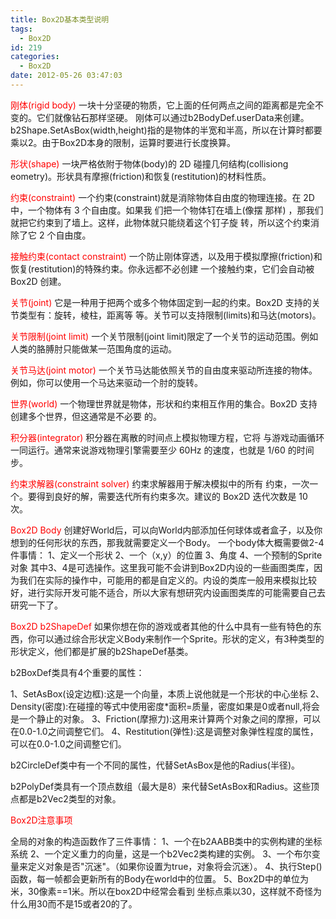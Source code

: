 ```yaml
---
title: Box2D基本类型说明
tags:
  - Box2D
id: 219
categories:
  - Box2D
date: 2012-05-26 03:47:03
---
```


<span style="color: #ff0000;">刚体(rigid body)</span>
一块十分坚硬的物质，它上面的任何两点之间的距离都是完全不变的。它们就像钻石那样坚硬。
刚体可以通过b2BodyDef.userData来创建。b2Shape.SetAsBox(width,height)指的是物体的半宽和半高，所以在计算时都要乘以2。由于Box2D本身的限制，运算时要进行长度换算。

<span style="color: #ff0000;">形状(shape)</span>
一块严格依附于物体(body)的 2D 碰撞几何结构(collisiong eometry)。形状具有摩擦(friction)和恢复(restitution)的材料性质。

<span style="color: #ff0000;">约束(constraint)</span>
一个约束(constraint)就是消除物体自由度的物理连接。在 2D中，一个物体有 3 个自由度。如果我 们把一个物体钉在墙上(像摆 那样) ，那我们就把它约束到了墙上。这样，此物体就只能绕着这个钉子旋 转，所以这个约束消除了它 2 个自由度。

<span style="color: #ff0000;">接触约束(contact constraint)</span>
一个防止刚体穿透，以及用于模拟摩擦(friction)和恢复(restitution)的特殊约束。你永远都不必创建 一个接触约束，它们会自动被 Box2D 创建。

<span style="color: #ff0000;">关节(joint)</span>
它是一种用于把两个或多个物体固定到一起的约束。Box2D 支持的关节类型有：旋转，棱柱，距离等 等。关节可以支持限制(limits)和马达(motors)。

<span style="color: #ff0000;">关节限制(joint limit)</span>
一个关节限制(joint limit)限定了一个关节的运动范围。例如人类的胳膊肘只能做某一范围角度的运动。

<span style="color: #ff0000;">关节马达(joint motor)</span>
一个关节马达能依照关节的自由度来驱动所连接的物体。例如，你可以使用一个马达来驱动一个肘的旋转。

<span style="color: #ff0000;">世界(world)</span>
一个物理世界就是物体，形状和约束相互作用的集合。Box2D 支持创建多个世界，但这通常是不必要 的。

<span style="color: #ff0000;">积分器(integrator)</span>
积分器在离散的时间点上模拟物理方程，它将 与游戏动画循环一同运行。通常来说游戏物理引擎需要至少 60Hz 的速度，也就是 1/60 的时间步。

<span style="color: #ff0000;">约束求解器(constraint solver)</span>
约束求解器用于解决模拟中的所有 约束，一次一个。要得到良好的解，需要迭代所有约束多次。建议的 Box2D 迭代次数是 10 次。

<span style="color: #ff0000;">Box2D Body</span>
创建好World后，可以向World内部添加任何球体或者盒子，以及你想到的任何形状的东西，那我就需要定义一个Body。
一个body体大概需要做2-4件事情：
1、定义一个形状
2、一个（x,y）的位置
3、角度
4、一个预制的Sprite对象
其中3、4是可选操作。这里我可能不会讲到Box2D内设的一些画图类库，因为我们在实际的操作中，可能用的都是自定义的。内设的类库一般用来模拟比较好，进行实际开发可能不适合，所以大家有想研究内设画图类库的可能需要自己去研究一下了。

<span style="color: #ff0000;">Box2D b2ShapeDef</span>
如果你想在你的游戏或者其他的什么中具有一些有特色的东西，你可以通过综合形状定义Body来制作一个Sprite。形状的定义，有3种类型的形状定义，他们都是扩展的b2ShapeDef基类。

b2BoxDef类具有4个重要的属性：

1、SetAsBox(设定边框):这是一个向量，本质上说他就是一个形状的中心坐标
2、Density(密度):在碰撞的等式中使用密度*面积=质量，密度如果是0或者null,将会是一个静止的对象。
3、Friction(摩擦力):这用来计算两个对象之间的摩擦，可以在0.0-1.0之间调整它们。
4、Restitution(弹性):这是调整对象弹性程度的属性，可以在0.0-1.0之间调整它们。

b2CircleDef类中有一个不同的属性，代替SetAsBox是他的Radius(半径)。

b2PolyDef类具有一个顶点数组（最大是8）来代替SetAsBox和Radius。这些顶点都是b2Vec2类型的对象。

<span style="color: #ff0000;">Box2D注意事项</span>

全局的对象的构造函数作了三件事情：
1、一个在b2AABB类中的实例构建的坐标系统
2、一个定义重力的向量，这是一个b2Vec2类构建的实例。
3、一个布尔变量来定义对象是否"沉迷"。（如果你设置为true，对象将会沉迷）。
4、执行Step()函数，每一帧都会更新所有的Body在world中的位置。
5、Box2D中的单位为米，30像素==1米。所以在box2D中经常会看到 坐标点乘以30，这样就不奇怪为什么用30而不是15或者20的了。